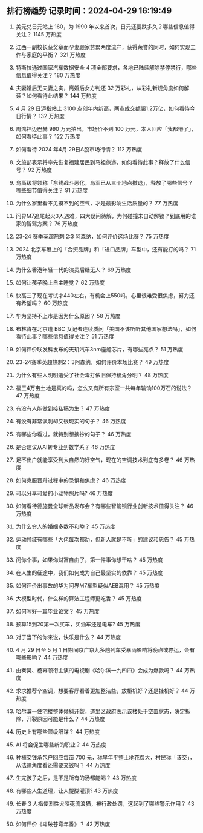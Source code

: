 
## 排行榜趋势 记录时间：2024-04-29 16:19:49
  
  1. 美元兑日元站上 160，为 1990 年以来首次，日元还要跌多久？哪些信息值得关注？ 1145 万热度
    
  2. 江西一副校长获奖章而孕妻顾家劳累两度流产，获得荣誉的同时，如何实现工作与家庭的平衡？ 321 万热度
    
  3. 特斯拉通过国家汽车数据安全 4 项全部要求，各地已陆续解除禁停禁行，哪些信息值得关注？ 180 万热度
    
  4. 夫妻婚后无夫妻之实，离婚后女方判还 32 万彩礼，从彩礼新规角度如何解读？如何看待此结果？ 144 万热度
    
  5. 4 月 29 日沪指站上 3100 点创年内新高，两市成交额超1.2万亿，如何看待今日行情？ 132 万热度
    
  6. 周鸿祎迈巴赫 990 万元拍出，市场价不到 100 万元，本人回应「我都懵了」，如何看待此事？ 122 万热度
    
  7. 如何看待 2024 年4月 29日A股市场行情？ 112 万热度
    
  8. 文旅部表示将率先恢复福建居民到马祖旅游，如何看待此事？释放了什么信号？ 92 万热度
    
  9. 乌高级将领称「东线战斗恶化，乌军已从三个地点撤退」，释放了哪些信号？哪些细节值得关注？ 91 万热度
    
  10. 为什么家里看不见摸不到的空气，才是最影响生活质量的？ 77 万热度
    
  11. 问界M7追尾起火3人遇难，四大疑问待解，为何碰撞未自动解锁？到底用的谁家的智驾方案？ 76 万热度
    
  12. 23-24 赛季英超热刺 2:3 阿森纳，如何评价这场比赛？ 75 万热度
    
  13. 2024 北京车展上的「合资品牌」和「进口品牌」车型中，还有能打的吗？ 71 万热度
    
  14. 为什么香港年轻一代的演员后继无人？ 69 万热度
    
  15. 如何让孩子晚上自主睡觉？ 62 万热度
    
  16. 快高三了现在考试才440左右，有机会上550吗，心里很难受很焦虑，努力还有希望吗？ 60 万热度
    
  17. 华为坚持不上市是因为什么原因？ 58 万热度
    
  18. 布林肯在北京遭 BBC 女记者连续质问「美国不该听听其他国家想法吗」，如何看待此事？哪些信息值得关注？ 51 万热度
    
  19. 如何评价联发科发布的天玑汽车3nm座舱芯片，有哪些亮点？ 51 万热度
    
  20. 23-24赛季英超热刺2：3阿森纳，如何评价本场比赛？ 49 万热度
    
  21. 为什么有些人明明遭受了社会毒打依旧保持棱角分明？ 48 万热度
    
  22. 福王4万亩土地是真的吗，怎么又有所有宗室一共每年输饷100万石的说法？ 47 万热度
    
  23. 有没有人能做到接私稿为生？ 47 万热度
    
  24. 有没有非常讽刺却又很现实的句子？ 46 万热度
    
  25. 有哪些你看过，就特别想摘抄的句子？ 46 万热度
    
  26. 是否建议从AI转专业到数学系？ 46 万热度
    
  27. 足不出户就能享受到大自然的好空气，现在的空调技术到底有多卷？ 46 万热度
    
  28. 如何克服晋升过程中的恐惧和焦虑？ 46 万热度
    
  29. 可以分享可爱的小动物照片吗? 46 万热度
    
  30. 如何看待德施曼全球新品发布会？有哪些智能锁行业创新技术值得关注？ 46 万热度
    
  31. 为什么穷人的婚姻多数不和睦？ 45 万热度
    
  32. 运动领域有哪些「大佬每次都劝，但新人就是不听」的建议和忠告？ 45 万热度
    
  33. 问你个事，如果你财富自由了，第一件事你想干啥？ 45 万热度
    
  34. 在人生的征途中，我们如何成为自己最坚实的依靠？ 45 万热度
    
  35. 如何评价出事故的华为问界M7车型疑似AEB混用？ 45 万热度
    
  36. 大模型时代，什么样的算法工程师更吃香？ 45 万热度
    
  37. 如何写好一篇毕业论文？ 45 万热度
    
  38. 预算15到20第一次买车，买油车还是电车? 45 万热度
    
  39. 对于当下的你来说，快乐是什么？ 44 万热度
    
  40. 4 月 29 日至 5 月 1 日期间京广京九多趟列车受暴雨影响将晚点或停运，会有哪些影响？ 44 万热度
    
  41. 由秦昊、杨幂领衔主演的电视剧《哈尔滨一九四四》会成为爆款吗？ 44 万热度
    
  42. 求求推荐个空调，想要客厅看着更加整洁些，放柜机好？还是挂机好？ 44 万热度
    
  43. 哈尔滨一住宅楼整体倾斜开裂，道里区政府表示该楼处于空置状态，决定拆除，开裂原因可能是什么？ 44 万热度
    
  44. 历史上有哪些顶级阳谋？ 44 万热度
    
  45. AI 将会促生哪些新的职业？ 44 万热度
    
  46. 种植交钱承包户回应每亩 700 元，称早年平整土地花费大，村民称「该交」，从法律角度看还需要交钱吗？ 44 万热度
    
  47. 生完孩子之后，是不是所有的汤都能喝？ 43 万热度
    
  48. 有哪些人生道理，让人醍醐灌顶? 43 万热度
    
  49. 长春 3 人指使烈性犬咬死流浪猫，被行政处罚，这起到了哪些警示作用？ 43 万热度
    
  50. 如何评价《斗破苍穹年番》？ 42 万热度
    